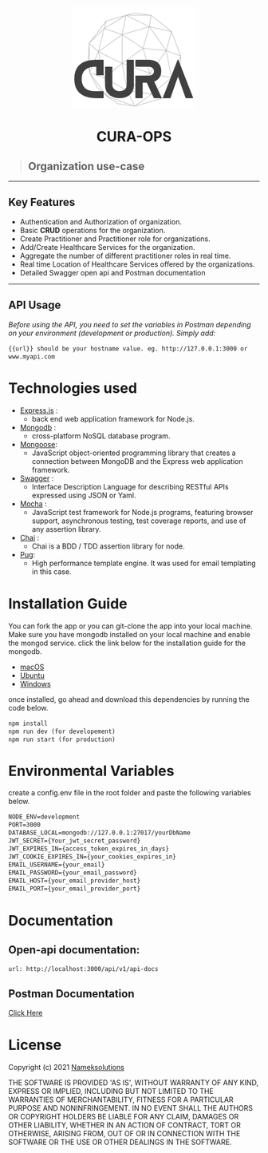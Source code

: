 <p align="center">
  <img src="./public/logo2.png" alt="Sublime's custom image"/>
</p>

  <h1 align="center">CURA-OPS</h1>
 
 >## Organization use-case

 _____

 ## Key Features
  * Authentication and Authorization of organization.
  * Basic **CRUD** operations for the organization.
  * Create Practitioner and Practitioner role for organizations.
  * Add/Create Healthcare Services for the organization.
  * Aggregate the number of different practitioner roles in real time.
  * Real time Location of Healthcare Services offered by the organizations.
  * Detailed Swagger open api and Postman documentation

___

## API Usage
*Before using the API, you need to set the variables in Postman depending on your environment (development or production). Simply add:*

```
{{url}} should be your hostname value. eg. http://127.0.0.1:3000 or www.myapi.com
```

# Technologies used
  * [Express.js]() :
    * back end web application framework for Node.js.
  * [Mongodb](www.mongodb.com) :
    *  cross-platform NoSQL database program.
  * [Mongoose](https://mongoosejs.com/):
    * JavaScript object-oriented programming library that creates a connection between MongoDB and the Express web application framework.
  * [Swagger](https://swagger.io) : 
    * Interface Description Language for describing RESTful APIs expressed using JSON or Yaml.
  * [Mocha](https://mochajs.org/) :
    *  JavaScript test framework for Node.js programs, featuring browser support, asynchronous testing, test coverage reports, and use of any assertion library.
  * [Chai](https://www.chaijs.com/) :
    * Chai is a BDD / TDD assertion library for node.
  * [Pug](https://pugjs.org): 
    * High performance template engine. It was used for email templating in this case.


# Installation Guide
You can fork the app or you can git-clone the app into your local machine. Make sure you have mongodb installed on your local machine and enable the mongod service. click the link below for the installation guide for the mongodb.
  * [macOS](https://www.mongodb.com/docs/manual/tutorial/install-mongodb-on-os-x/)
  * [Ubuntu](https://www.mongodb.com/docs/manual/tutorial/install-mongodb-on-ubuntu/)
  * [Windows](https://www.mongodb.com/docs/manual/tutorial/install-mongodb-on-windows/)

  once installed, go ahead and download this dependencies by running the code below.

  ```
  npm install
  npm run dev (for developement)
  npm run start (for production)

```

# Environmental Variables
create a config.env file in the root folder and paste the following variables below.

```
NODE_ENV=development
PORT=3000
DATABASE_LOCAL=mongodb://127.0.0.1:27017/yourDbName
JWT_SECRET={Your_jwt_secret_password}
JWT_EXPIRES_IN={access_token_expires_in_days}
JWT_COOKIE_EXPIRES_IN={your_cookies_expires_in}
EMAIL_USERNAME={your_email}
EMAIL_PASSWORD={your_email_password}
EMAIL_HOST={your_email_provider_host}
EMAIL_PORT={your_email_provider_port}

```
# Documentation
  ## Open-api documentation:  
    url: http://localhost:3000/api/v1/api-docs
  
  ## Postman Documentation
  [Click Here](www.google.com)


  # License
  Copyright (c) 2021 [Nameksolutions](www.nameksolutions.com)

  THE SOFTWARE IS PROVIDED 'AS IS', WITHOUT WARRANTY OF ANY KIND, EXPRESS OR IMPLIED, INCLUDING BUT NOT LIMITED TO THE WARRANTIES OF MERCHANTABILITY, FITNESS FOR A PARTICULAR PURPOSE AND NONINFRINGEMENT. IN NO EVENT SHALL THE AUTHORS OR COPYRIGHT HOLDERS BE LIABLE FOR ANY CLAIM, DAMAGES OR OTHER LIABILITY, WHETHER IN AN ACTION OF CONTRACT, TORT OR OTHERWISE, ARISING FROM, OUT OF OR IN CONNECTION WITH THE SOFTWARE OR THE USE OR OTHER DEALINGS IN THE SOFTWARE.
